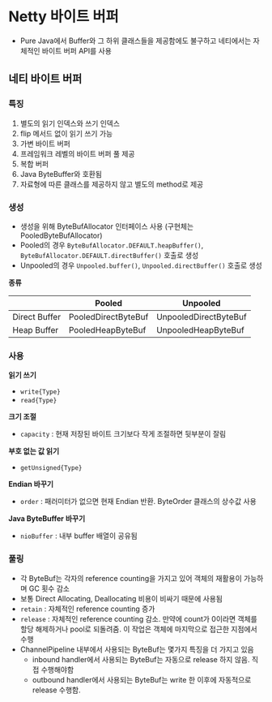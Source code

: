 # Netty 바이트 버퍼
- Pure Java에서 Buffer와 그 하위 클래스들을 제공함에도 불구하고 네티에서는 자체적인 바이트 버퍼 API를 사용

## 네티 바이트 버퍼
### 특징
1. 별도의 읽기 인덱스와 쓰기 인덱스
2. flip 메서드 없이 읽기 쓰기 가능
3. 가변 바이트 버퍼
4. 프레임워크 레벨의 바이트 버퍼 풀 제공
5. 복합 버퍼
6. Java ByteBuffer와 호환됨
7. 자료형에 따른 클래스를 제공하지 않고 별도의 method로 제공


### 생성
- 생성을 위해 ByteBufAllocator 인터페이스 사용 (구현체는 PooledByteBufAllocator)
- Pooled의 경우 `ByteBufAllocator.DEFAULT.heapBuffer()`, `ByteBufAllocator.DEFAULT.directBuffer()` 호출로 생성
- Unpooled의 경우 `Unpooled.buffer()`, `Unpooled.directBuffer()` 호출로 생성

**종류**

|  | Pooled | Unpooled |
| -- | -- | -- |
| Direct Buffer | PooledDirectByteBuf | UnpooledDirectByteBuf |
| Heap Buffer | PooledHeapByteBuf | UnpooledHeapByteBuf |

### 사용
**읽기 쓰기**
- `write{Type}`
- `read{Type}`

**크기 조절**
- `capacity` : 현재 저장된 바이트 크기보다 작게 조절하면 뒷부분이 잘림

**부호 없는 값 읽기**
- `getUnsigned{Type}`

**Endian 바꾸기**
- `order` : 패러미터가 없으면 현재 Endian 반환. ByteOrder 클래스의 상수값 사용

**Java ByteBuffer 바꾸기**
- `nioBuffer` : 내부 buffer 배열이 공유됨

### 풀링
- 각 ByteBuf는 각자의 reference counting을 가지고 있어 객체의 재활용이 가능하며 GC 횟수 감소
- 보통 Direct Allocating, Deallocating 비용이 비싸기 때문에 사용됨
- `retain` : 자체적인 reference counting 증가
- `release` : 자체적인 reference counting 감소. 만약에 count가 0이라면 객체를 할당 해제하거나 pool로 되돌려줌. 이 작업은 객체에 마지막으로 접근한 지점에서 수행
- ChannelPipeline 내부에서 사용되는 ByteBuf는 몇가지 특징을 더 가지고 있음
  - inbound handler에서 사용되는 ByteBuf는 자동으로 release 하지 않음.  직접 수행해야함
  - outbound handler에서 사용되는 ByteBuf는 write 한 이후에 자동적으로 release 수행함. 